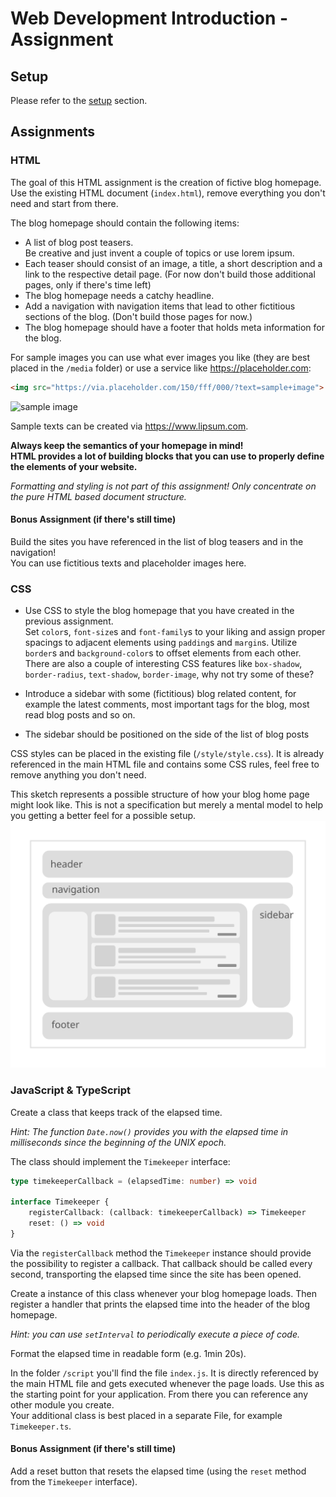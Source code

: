 # Web Development Introduction - Assignment

## Setup

Please refer to the [setup](./SETUP.md) section.

## Assignments

### HTML

The goal of this HTML assignment is the creation of fictive blog homepage. Use
the existing HTML document (`index.html`), remove everything you don't need and
start from there.

The blog homepage should contain the following items:

* A list of blog post teasers.  
  Be creative and just invent a couple of topics or use lorem ipsum.
* Each teaser should consist of an image, a title, a short description and a
  link to the respective detail page. (For now don't build those additional
  pages, only if there's time left)
* The blog homepage needs a catchy headline.
* Add a navigation with navigation items that lead to other fictitious sections
  of the blog. (Don't build those pages for now.)
* The blog homepage should have a footer that holds meta information for the
  blog.

For sample images you can use what ever images you like (they are best placed
in the `/media` folder) or use a service like <https://placeholder.com>:

```html
<img src="https://via.placeholder.com/150/fff/000/?text=sample+image">
```

![sample image](https://via.placeholder.com/150/f00/000/?text=sample+image)

Sample texts can be created via <https://www.lipsum.com>.

__Always keep the semantics of your homepage in mind!  
HTML provides a lot of building blocks that you can use to properly define the
elements of your website.__

_Formatting and styling is not part of this assignment! Only concentrate on the
pure HTML based document structure._

#### __Bonus Assignment (if there's still time)__

Build the sites you have referenced in the list of blog teasers and in the
navigation!  
You can use fictitious texts and placeholder images here.

### CSS

* Use CSS to style the blog homepage that you have created in the previous
  assignment.  
  Set `color`s, `font-size`s and `font-family`s to your liking and assign proper
  spacings to adjacent elements using `padding`s and `margin`s. Utilize
  `border`s and `background-color`s to offset elements from each other.  
  There are also a couple of interesting CSS features like `box-shadow`,
  `border-radius`, `text-shadow`, `border-image`, why not try some of these?

* Introduce a sidebar with some (fictitious) blog related content, for example
  the latest comments, most important tags for the blog, most read blog posts
  and so on.

* The sidebar should be positioned on the side of the list of blog posts

CSS styles can be placed in the existing file (`/style/style.css`). It is already
referenced in the main HTML file and contains some CSS rules, feel free to remove
anything you don't need.

This sketch represents a possible structure of how your blog home page might
look like. This is not a specification but merely a mental model to help you
getting a better feel for a possible setup. ![sketch](./media/sketch_web.svg)

### JavaScript & TypeScript

Create a class that keeps track of the elapsed time.  

_Hint: The function `Date.now()` provides you with the elapsed time in
milliseconds since the beginning of the UNIX epoch._

The class should implement the `Timekeeper` interface:

```ts
type timekeeperCallback = (elapsedTime: number) => void

interface Timekeeper {
    registerCallback: (callback: timekeeperCallback) => Timekeeper
    reset: () => void
}
```

Via the `registerCallback` method the `Timekeeper` instance should provide the
possibility to register a callback. That callback should be called every second,
transporting the elapsed time since the site has been opened.

Create a instance of this class whenever your blog homepage loads. Then register a
handler that prints the elapsed time into the header of the blog homepage.

_Hint: you can use `setInterval` to periodically execute a piece of code._

Format the elapsed time in readable form (e.g. 1min 20s).

In the folder `/script` you'll find the file `index.js`. It is directly referenced
by the main HTML file and gets executed whenever the page loads. Use this as the
starting point for your application. From there you can reference any other module
you create.  
Your additional class is best placed in a separate File, for example `Timekeeper.ts`.

#### __Bonus Assignment (if there's still time)__

Add a reset button that resets the elapsed time (using the `reset` method from the
`Timekeeper` interface).
